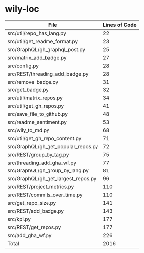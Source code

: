 # wily-loc

| File                                |   Lines of Code |
| --- | --- |
| src/util/repo_has_lang.py           |              22 |
| src/util/get_readme_format.py       |              23 |
| src/GraphQL/gh_graphql_post.py      |              25 |
| src/matrix_add_badge.py             |              27 |
| src/config.py                       |              28 |
| src/REST/threading_add_badge.py     |              28 |
| src/remove_badge.py                 |              31 |
| src/get_badge.py                    |              32 |
| src/util/matrix_repos.py            |              34 |
| src/util/get_gh_repos.py            |              41 |
| src/save_file_to_github.py          |              48 |
| src/readme_sentiment.py             |              53 |
| src/wily_to_md.py                   |              68 |
| src/util/get_gh_repo_content.py     |              71 |
| src/GraphQL/gh_get_popular_repos.py |              72 |
| src/REST/group_by_tag.py            |              75 |
| src/threading_add_gha_wf.py         |              77 |
| src/GraphQL/gh_group_by_lang.py     |              81 |
| src/GraphQL/gh_get_largest_repos.py |              96 |
| src/REST/project_metrics.py         |             110 |
| src/REST/commits_over_time.py       |             110 |
| src/get_repo_size.py                |             141 |
| src/REST/add_badge.py               |             143 |
| src/kpi.py                          |             177 |
| src/REST/get_repos.py               |             177 |
| src/add_gha_wf.py                   |             226 |
| Total                               |            2016 |
